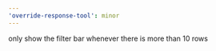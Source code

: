 ```yaml
---
'override-response-tool': minor
---
```


only show the filter bar whenever there is more than 10 rows
